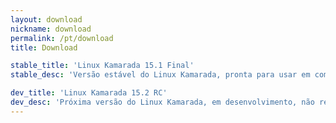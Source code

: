 ```yaml
---
layout: download
nickname: download
permalink: /pt/download
title: Download

stable_title: 'Linux Kamarada 15.1 Final'
stable_desc: 'Versão estável do Linux Kamarada, pronta para usar em computadores pessoais, seja em casa ou no trabalho, em empresas privadas ou órgãos públicos.'

dev_title: 'Linux Kamarada 15.2 RC'
dev_desc: 'Próxima versão do Linux Kamarada, em desenvolvimento, não recomendada para uso diário. Como essa é uma versão candidata a lançamento (pode ser considerada um tipo de versão beta), é esperado que tenha _bugs_. Baixe-a se deseja testá-la e contribuir com o desenvolvimento do Linux Kamarada. Se você encontrar um _bug_, por favor, reporte. Consulte a página [Ajuda](/pt/ajuda) para saber como entrar em contato.'
---
```

